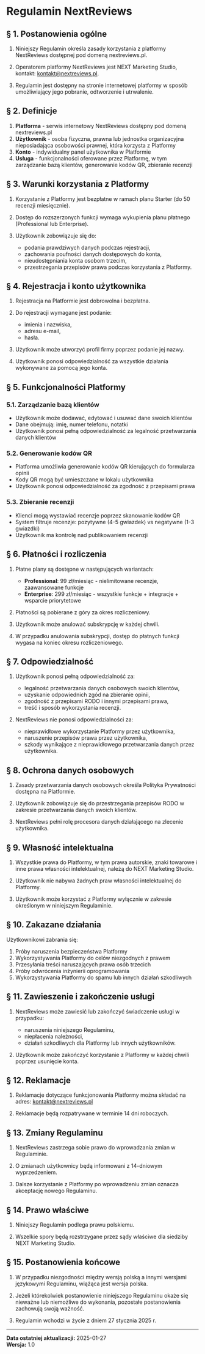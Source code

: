 # Regulamin NextReviews

## § 1. Postanowienia ogólne

1. Niniejszy Regulamin określa zasady korzystania z platformy NextReviews dostępnej pod domeną nextreviews.pl.

2. Operatorem platformy NextReviews jest NEXT Marketing Studio, kontakt: kontakt@nextreviews.pl.

3. Regulamin jest dostępny na stronie internetowej platformy w sposób umożliwiający jego pobranie, odtworzenie i utrwalenie.

## § 2. Definicje

1. **Platforma** - serwis internetowy NextReviews dostępny pod domeną nextreviews.pl
2. **Użytkownik** - osoba fizyczna, prawna lub jednostka organizacyjna nieposiadająca osobowości prawnej, która korzysta z Platformy
3. **Konto** - indywidualny panel użytkownika w Platformie
4. **Usługa** - funkcjonalności oferowane przez Platformę, w tym zarządzanie bazą klientów, generowanie kodów QR, zbieranie recenzji

## § 3. Warunki korzystania z Platformy

1. Korzystanie z Platformy jest bezpłatne w ramach planu Starter (do 50 recenzji miesięcznie).

2. Dostęp do rozszerzonych funkcji wymaga wykupienia planu płatnego (Professional lub Enterprise).

3. Użytkownik zobowiązuje się do:
   - podania prawdziwych danych podczas rejestracji,
   - zachowania poufności danych dostępowych do konta,
   - nieudostępniania konta osobom trzecim,
   - przestrzegania przepisów prawa podczas korzystania z Platformy.

## § 4. Rejestracja i konto użytkownika

1. Rejestracja na Platformie jest dobrowolna i bezpłatna.

2. Do rejestracji wymagane jest podanie:
   - imienia i nazwiska,
   - adresu e-mail,
   - hasła.

3. Użytkownik może utworzyć profil firmy poprzez podanie jej nazwy.

4. Użytkownik ponosi odpowiedzialność za wszystkie działania wykonywane za pomocą jego konta.

## § 5. Funkcjonalności Platformy

### 5.1. Zarządzanie bazą klientów
- Użytkownik może dodawać, edytować i usuwać dane swoich klientów
- Dane obejmują: imię, numer telefonu, notatki
- Użytkownik ponosi pełną odpowiedzialność za legalność przetwarzania danych klientów

### 5.2. Generowanie kodów QR
- Platforma umożliwia generowanie kodów QR kierujących do formularza opinii
- Kody QR mogą być umieszczane w lokalu użytkownika
- Użytkownik ponosi odpowiedzialność za zgodność z przepisami prawa

### 5.3. Zbieranie recenzji
- Klienci mogą wystawiać recenzje poprzez skanowanie kodów QR
- System filtruje recenzje: pozytywne (4-5 gwiazdek) vs negatywne (1-3 gwiazdki)
- Użytkownik ma kontrolę nad publikowaniem recenzji

## § 6. Płatności i rozliczenia

1. Płatne plany są dostępne w następujących wariantach:
   - **Professional**: 99 zł/miesiąc - nielimitowane recenzje, zaawansowane funkcje
   - **Enterprise**: 299 zł/miesiąc - wszystkie funkcje + integracje + wsparcie priorytetowe

2. Płatności są pobierane z góry za okres rozliczeniowy.

3. Użytkownik może anulować subskrypcję w każdej chwili.

4. W przypadku anulowania subskrypcji, dostęp do płatnych funkcji wygasa na koniec okresu rozliczeniowego.

## § 7. Odpowiedzialność

1. Użytkownik ponosi pełną odpowiedzialność za:
   - legalność przetwarzania danych osobowych swoich klientów,
   - uzyskanie odpowiednich zgód na zbieranie opinii,
   - zgodność z przepisami RODO i innymi przepisami prawa,
   - treść i sposób wykorzystania recenzji.

2. NextReviews nie ponosi odpowiedzialności za:
   - nieprawidłowe wykorzystanie Platformy przez użytkownika,
   - naruszenie przepisów prawa przez użytkownika,
   - szkody wynikające z nieprawidłowego przetwarzania danych przez użytkownika.

## § 8. Ochrona danych osobowych

1. Zasady przetwarzania danych osobowych określa Polityka Prywatności dostępna na Platformie.

2. Użytkownik zobowiązuje się do przestrzegania przepisów RODO w zakresie przetwarzania danych swoich klientów.

3. NextReviews pełni rolę procesora danych działającego na zlecenie użytkownika.

## § 9. Własność intelektualna

1. Wszystkie prawa do Platformy, w tym prawa autorskie, znaki towarowe i inne prawa własności intelektualnej, należą do NEXT Marketing Studio.

2. Użytkownik nie nabywa żadnych praw własności intelektualnej do Platformy.

3. Użytkownik może korzystać z Platformy wyłącznie w zakresie określonym w niniejszym Regulaminie.

## § 10. Zakazane działania

Użytkownikowi zabrania się:

1. Próby naruszenia bezpieczeństwa Platformy
2. Wykorzystywania Platformy do celów niezgodnych z prawem
3. Przesyłania treści naruszających prawa osób trzecich
4. Próby odwrócenia inżynierii oprogramowania
5. Wykorzystywania Platformy do spamu lub innych działań szkodliwych

## § 11. Zawieszenie i zakończenie usługi

1. NextReviews może zawiesić lub zakończyć świadczenie usługi w przypadku:
   - naruszenia niniejszego Regulaminu,
   - niepłacenia należności,
   - działań szkodliwych dla Platformy lub innych użytkowników.

2. Użytkownik może zakończyć korzystanie z Platformy w każdej chwili poprzez usunięcie konta.

## § 12. Reklamacje

1. Reklamacje dotyczące funkcjonowania Platformy można składać na adres: kontakt@nextreviews.pl

2. Reklamacje będą rozpatrywane w terminie 14 dni roboczych.

## § 13. Zmiany Regulaminu

1. NextReviews zastrzega sobie prawo do wprowadzania zmian w Regulaminie.

2. O zmianach użytkownicy będą informowani z 14-dniowym wyprzedzeniem.

3. Dalsze korzystanie z Platformy po wprowadzeniu zmian oznacza akceptację nowego Regulaminu.

## § 14. Prawo właściwe

1. Niniejszy Regulamin podlega prawu polskiemu.

2. Wszelkie spory będą rozstrzygane przez sądy właściwe dla siedziby NEXT Marketing Studio.

## § 15. Postanowienia końcowe

1. W przypadku niezgodności między wersją polską a innymi wersjami językowymi Regulaminu, wiążąca jest wersja polska.

2. Jeżeli którekolwiek postanowienie niniejszego Regulaminu okaże się nieważne lub niemożliwe do wykonania, pozostałe postanowienia zachowują swoją ważność.

3. Regulamin wchodzi w życie z dniem 27 stycznia 2025 r.

---

**Data ostatniej aktualizacji:** 2025-01-27  
**Wersja:** 1.0
